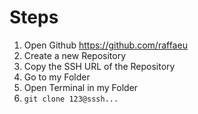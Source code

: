 # Steps

1. Open Github https://github.com/raffaeu
2. Create a new Repository
3. Copy the SSH URL of the Repository
4. Go to my Folder
5. Open Terminal in my Folder
6. `git clone 123@sssh...`